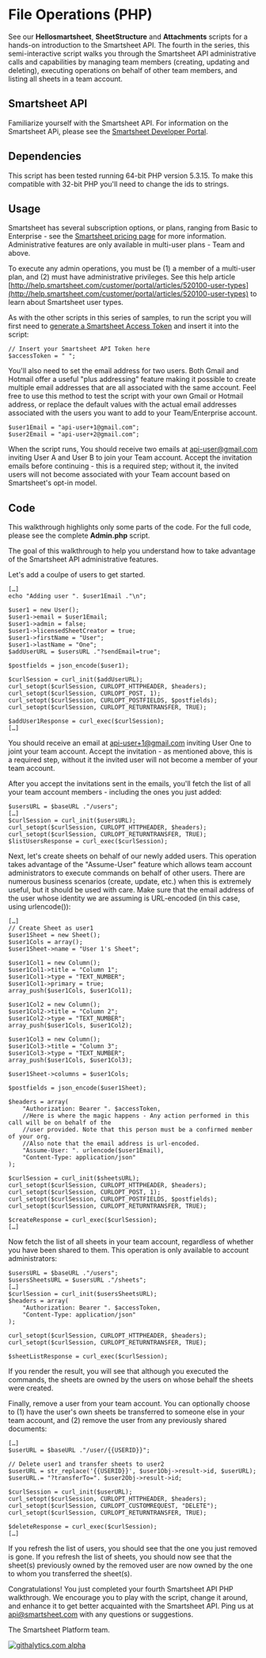 File Operations (PHP)
===
See our <b>Hellosmartsheet</b>, <b>SheetStructure</b> and <b>Attachments</b> scripts for a hands-on introduction to the Smartsheet API.  The fourth in the series, this semi-interactive script walks you through the Smartsheet API administrative calls and capabilities by managing team members (creating, updating and deleting), executing operations on behalf of other team members, and listing all sheets in a team account.

Smartsheet API
---
Familiarize yourself with the Smartsheet API. For information on the Smartsheet APi, please see the [Smartsheet Developer Portal](http://smartsheet.com/developers).

Dependencies
---
This script has been tested running 64-bit PHP version 5.3.15. To make this compatible with 32-bit PHP you'll need to change the ids to strings.


Usage
---
Smartsheet has several subscription options, or plans, ranging from Basic to Enterprise - see the [Smartsheet pricing page](http://smartsheet.com/pricing) for more information.  Administrative features are only available in multi-user plans - Team and above.

To execute any admin operations, you must be (1) a member of a multi-user plan, and (2) must have administrative privileges. See this help article [http://help.smartsheet.com/customer/portal/articles/520100-user-types](http://help.smartsheet.com/customer/portal/articles/520100-user-types) to learn about Smartsheet user types.

As with the other scripts in this series of samples, to run the script you will first need to [generate a Smartsheet Access Token](http://www.smartsheet.com/developers/api-documentation#h.5osh0dl59e5m) and insert it into the script:

	// Insert your Smartsheet API Token here
    $accessToken = " ";

You'll also need to set the email address for two users. Both Gmail and Hotmail offer a useful "plus addressing" feature making it possible to create multiple email addresses that are all associated with the same account. Feel free to use this method to test the script with your own Gmail or Hotmail address, or replace the default values with the actual email addresses associated with the users you want to add to your Team/Enterprise account.

	$user1Email = "api-user+1@gmail.com";
    $user2Email = "api-user+2@gmail.com";
  
When the script runs, You should receive two emails at api-user@gmail.com inviting User A and User B to join your Team account. Accept the invitation emails before continuing - this is a required step; without it, the invited users will not become associated with your Team account based on Smartsheet's opt-in model.

Code
---
This walkthrough highlights only some parts of the code.  For the full code, please see the complete <b>Admin.php</b> script.

The goal of this walkthrough to help you understand how to take advantage of the Smartsheet API administrative features.

Let's add a coulpe of users to get started. 

	[…]
   	echo "Adding user ". $user1Email ."\n";

    $user1 = new User();
    $user1->email = $user1Email;
    $user1->admin = false;
    $user1->licensedSheetCreator = true;
    $user1->firstName = "User";
    $user1->lastName = "One";
    $addUserURL = $usersURL ."?sendEmail=true";

    $postfields = json_encode($user1);

    $curlSession = curl_init($addUserURL);
    curl_setopt($curlSession, CURLOPT_HTTPHEADER, $headers);
    curl_setopt($curlSession, CURLOPT_POST, 1);
    curl_setopt($curlSession, CURLOPT_POSTFIELDS, $postfields);
    curl_setopt($curlSession, CURLOPT_RETURNTRANSFER, TRUE);
    
    $addUser1Response = curl_exec($curlSession);
	[…]

You should receive an email at api-user+1@gmail.com inviting User One to joint your team account.  Accept the invitation - as mentioned above, this is a required step, without it the invited user will not become a member of your team account.

After you accept the invitations sent in the emails, you'll fetch the list of all your team account members - including the ones you just added:

	$usersURL = $baseURL ."/users";
	[…]
	$curlSession = curl_init($usersURL);
    curl_setopt($curlSession, CURLOPT_HTTPHEADER, $headers);
    curl_setopt($curlSession, CURLOPT_RETURNTRANSFER, TRUE);
    $listUsersResponse = curl_exec($curlSession);

Next, let's create sheets on behalf of our newly added users.  This operation takes advantage of the "Assume-User" feature which allows team account administrators to execute commands on behalf of other users.  There are numerous business scenarios (create, update, etc.) when this is extremely useful, but it should be used with care.  Make sure that the email address of the user whose identity we are assuming is URL-encoded (in this case, using urlencode()):

	[…]
    // Create Sheet as user1
    $user1Sheet = new Sheet();
    $user1Cols = array();
    $user1Sheet->name = "User 1's Sheet";

    $user1Col1 = new Column();
    $user1Col1->title = "Column 1";
    $user1Col1->type = "TEXT_NUMBER";
    $user1Col1->primary = true;
    array_push($user1Cols, $user1Col1);
    
    $user1Col2 = new Column();
    $user1Col2->title = "Column 2";
    $user1Col2->type = "TEXT_NUMBER";
    array_push($user1Cols, $user1Col2);

    $user1Col3 = new Column();
    $user1Col3->title = "Column 3";
    $user1Col3->type = "TEXT_NUMBER";
    array_push($user1Cols, $user1Col3);

    $user1Sheet->columns = $user1Cols;

    $postfields = json_encode($user1Sheet);

    $headers = array(
        "Authorization: Bearer ". $accessToken,
        //Here is where the magic happens - Any action performed in this call will be on behalf of the
        //user provided. Note that this person must be a confirmed member of your org. 
        //Also note that the email address is url-encoded.
        "Assume-User: ". urlencode($user1Email),
        "Content-Type: application/json"
    );

    $curlSession = curl_init($sheetsURL);
    curl_setopt($curlSession, CURLOPT_HTTPHEADER, $headers);
    curl_setopt($curlSession, CURLOPT_POST, 1);
    curl_setopt($curlSession, CURLOPT_POSTFIELDS, $postfields);
    curl_setopt($curlSession, CURLOPT_RETURNTRANSFER, TRUE);

    $createResponse = curl_exec($curlSession);
	[…]
	
Now fetch the list of all sheets in your team account, regardless of whether you have been shared to them.  This operation is only available to account administrators:
	
	$usersURL = $baseURL ."/users";    
	$usersSheetsURL = $usersURL ."/sheets";
	[…]
	$curlSession = curl_init($usersSheetsURL);
    $headers = array(
        "Authorization: Bearer ". $accessToken,
        "Content-Type: application/json"
    );

    curl_setopt($curlSession, CURLOPT_HTTPHEADER, $headers);
    curl_setopt($curlSession, CURLOPT_RETURNTRANSFER, TRUE);

    $sheetListResponse = curl_exec($curlSession);

	
If you render the result, you will see that although you executed the commands, the sheets are owned by the users on whose behalf the sheets were created.

Finally, remove a user from your team account.  You can optionally choose to (1) have the user's own sheets be transferred to someone else in your team account, and (2) remove the user from any previously shared documents:

	[…]
	$userURL = $baseURL ."/user/{{USERID}}";

	// Delete user1 and transfer sheets to user2
    $userURL = str_replace('{{USERID}}', $user1Obj->result->id, $userURL);
    $userURL.= "?transferTo=". $user2Obj->result->id;

    $curlSession = curl_init($userURL);
    curl_setopt($curlSession, CURLOPT_HTTPHEADER, $headers);   
    curl_setopt($curlSession, CURLOPT_CUSTOMREQUEST, "DELETE");   
    curl_setopt($curlSession, CURLOPT_RETURNTRANSFER, TRUE);

    $deleteResponse = curl_exec($curlSession);
	[…]
	
If you refresh the list of users, you should see that the one you just removed is gone.  If you refresh the list of sheets, you should now see that the sheet(s) previously owned by the removed user are now owned by the one to whom you transferred the sheet(s).
	
Congratulations!  You just completed your fourth Smartsheet API PHP walkthrough.  We encourage you to play with the script, change it around, and enhance it to get better acquainted with the Smartsheet API.  Ping us at api@smartsheet.com with any questions or suggestions.

The Smartsheet Platform team. 

[![githalytics.com alpha](https://cruel-carlota.pagodabox.com/8682c8fc5c6618bcdad0698d2832b639 "githalytics.com")](http://githalytics.com/smartsheet-platform/samples)
